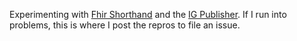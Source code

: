 Experimenting with [Fhir Shorthand](https://build.fhir.org/ig/HL7/fhir-shorthand/reference.html) and the [IG Publisher](https://github.com/HL7/fhir-ig-publisher). 
If I run into problems, this is where I post the repros to file an issue.
